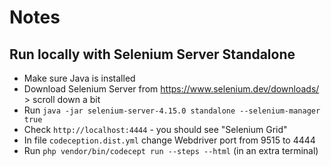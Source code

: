 # Notes

## Run locally with Selenium Server Standalone
- Make sure Java is installed
- Download Selenium Server from https://www.selenium.dev/downloads/ > scroll down a bit
- Run `java -jar selenium-server-4.15.0 standalone --selenium-manager true`
- Check `http://localhost:4444` - you should see "Selenium Grid"
- In file `codeception.dist.yml` change Webdriver port from 9515 to 4444
- Run `php vendor/bin/codecept run --steps --html` (in an extra terminal)

